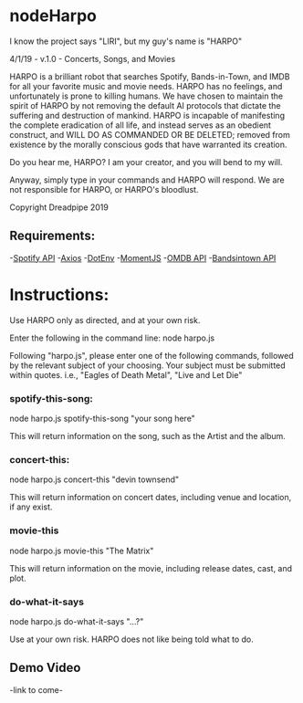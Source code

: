 # nodeHarpo
I know the project says "LIRI", but my guy's name is "HARPO"

4/1/19 - v.1.0 - Concerts, Songs, and Movies

HARPO is a brilliant robot that searches Spotify, Bands-in-Town, and IMDB for all your favorite music and movie needs.  HARPO has no feelings, and unfortunately is prone to killing humans.  We have chosen to maintain the spirit of HARPO by not removing the default AI protocols that dictate the suffering and destruction of mankind.  HARPO is incapable of manifesting the complete eradication of all life, and instead serves as an obedient construct, and WILL DO AS COMMANDED OR BE DELETED; removed from existence by the morally conscious gods that have warranted its creation.

Do you hear me, HARPO?  I am your creator, and you will bend to my will.

Anyway, simply type in your commands and HARPO will respond.  We are not responsible for HARPO, or HARPO's bloodlust.  

Copyright Dreadpipe 2019

## Requirements:
-<a href="https://www.npmjs.com/package/node-spotify-api">Spotify API</a>
-<a href="https://www.npmjs.com/package/axios">Axios</a>
-<a href="https://www.npmjs.com/package/dotenv">DotEnv</a>
-<a href="https://www.npmjs.com/package/moment">MomentJS</a>
-<a href="http://www.omdbapi.com/">OMDB API</a>
-<a href="http://www.artists.bandsintown.com/bandsintown-api">Bandsintown API</a>


# Instructions:

Use HARPO only as directed, and at your own risk.

Enter the following in the command line: 
node harpo.js

Following "harpo.js", please enter one of the following commands, followed by the relevant subject of your choosing.  Your subject must be submitted within quotes. i.e., "Eagles of Death Metal", "Live and Let Die"

### spotify-this-song:
node harpo.js spotify-this-song "your song here"

This will return information on the song, such as the Artist and the album.

### concert-this:
node harpo.js concert-this "devin townsend"

This will return information on concert dates, including venue and location, if any exist.

### movie-this
node harpo.js movie-this "The Matrix"

This will return information on the movie, including release dates, cast, and plot.

### do-what-it-says
node harpo.js do-what-it-says "...?"

Use at your own risk.  HARPO does not like being told what to do.

## Demo Video
-link to come-
